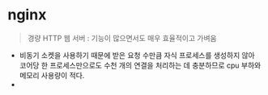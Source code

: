 # nginx

> 경량 HTTP 웹 서버 : 기능이 많으면서도 매우 효율적이고 가벼움

* 비동기 소켓을 사용하기 때문에 받은 요청 수만큼 자식 프로세스를 생성하지 않아 코어당 한 프로세스만으로도 수천 개의 연결을 처리하는 데 충분하므로 cpu 부하와 메모리 사용량이 적다.
* 